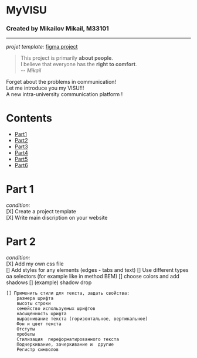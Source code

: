 # MyVISU
### Created by Mikailov Mikail, M33101
---
_projet template:_ [figma project](//www.figma.com/proto/bdORoLue6eNQAzS76joHge/WEB-TEMPLATE?node-id=2%3A52&scaling=min-zoom&page-id=0%3A1)


> This project is primarily **about people**.   
> I believe that everyone has the **right to comfort**.  
> -- _Mikail_

Forget about the problems in communication!  
Let me introduce you my VISU!!!  
A new intra-university communication platform !


# Contents
 - [Part1](#part-1)
 - [Part2](#part-2)
 - [Part3](#part-3)
 - [Part4](#part-4)
 - [Part5](#part-5)
 - [Part6](#part-6)


# Part 1

_condition:_    
    [X] Create a project template    
    [X] Write main discription on your website  
    

# Part 2

_condition:_    
    [X] Add my own css file    
    [] Add styles for any elements  (edges - tabs and text)
    [] Use different types oа selectors (for example like in method BEM)
    [] choose colors and add shadows
    [] (example) shadow drop
    
    [] Применить стили для текста, задать свойства:
        размера шрифта
        высоты строки
        семейство используемых шрифтов
        насыщенность шрифта
        выравнивание текста (горизонтальное, вертикальное)
        Фон и цвет текста
        Отступы
        пробелы
        Стилизация  переформатированного текста
        Подчеркивание, зачеркивание и  другие
        Регистр символов




